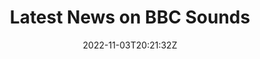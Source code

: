 ---
title: "Latest News on BBC Sounds"
date: 2022-11-03T20:21:32Z
type: link
weight: 2

thumbnail: "/img/thumbnail/bbcnewscatchup.jpg"
link: "https://www.bbc.co.uk/sounds/curation/m001bm45"
---